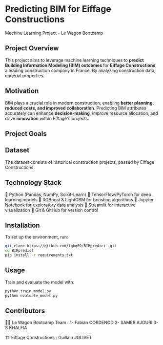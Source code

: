 # **Predicting BIM for Eiffage Constructions**
Machine Learning Project - Le Wagon Bootcamp

## **Project Overview**
This project aims to leverage machine learning techniques to **predict Building Information Modeling (BIM) outcomes** for **Eiffage Constructions**, a leading construction company in France. By analyzing construction data, material properties.

## **Motivation**
BIM plays a crucial role in modern construction, enabling **better planning, reduced costs, and improved collaboration**. Predicting BIM attributes accurately can enhance **decision-making**, improve resource allocation, and drive **innovation** within Eiffage's projects.

## **Project Goals**


## **Dataset**
The dataset consists of historical construction projects, passed by Eiffage Constructions

## **Technology Stack**
🔹 Python (Pandas, NumPy, Scikit-Learn)
🔹 TensorFlow/PyTorch for deep learning models
🔹 XGBoost & LightGBM for boosting algorithms
🔹 Jupyter Notebook for exploratory data analysis
🔹 Streamlit for interactive visualization
🔹 Git & GitHub for version control

## **Installation**
To set up the environment, run:
```sh
git clone https://github.com/fqbq69/BIMpredict-.git
cd BIMpredict
pip install -r requirements.txt
```

## **Usage**
Train and evaluate the model with:
```sh
python train_model.py
python evaluate_model.py
```

## **Contributors**
👨‍💻 Le Wagon Bootcamp Team :
    1- Fabian CORDENOD
    2- SAMER AJOURI
    3- S KHALFIA

🏗️ Eiffage Constructions :
    Guillain JOLIVET

